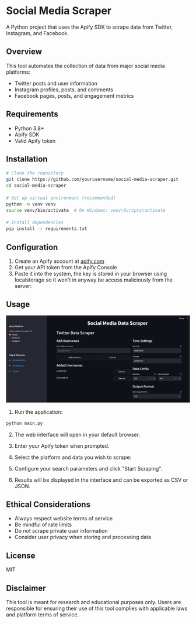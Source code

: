 # Social Media Scraper

A Python project that uses the Apify SDK to scrape data from Twitter, Instagram, and Facebook.

## Overview

This tool automates the collection of data from major social media platforms:
- Twitter posts and user information
- Instagram profiles, posts, and comments
- Facebook pages, posts, and engagement metrics

## Requirements

- Python 3.8+
- Apify SDK
- Valid Apify token

## Installation

```bash
# Clone the repository
git clone https://github.com/yourusername/social-media-scraper.git
cd social-media-scraper

# Set up virtual environment (recommended)
python -m venv venv
source venv/bin/activate  # On Windows: venv\Scripts\activate

# Install dependencies
pip install -r requirements.txt
```

## Configuration

1. Create an Apify account at [apify.com](https://apify.com)
2. Get your API token from the Apify Console
3. Paste it into the system, the key is stored in your browser using localstorage so it won't in anyway be access maliciously from the server:

## Usage

![Social Media Scraper Interface](static/interface.png)


1. Run the application:

```bash
python main.py
```

2. The web interface will open in your default browser.

3. Enter your Apify token when prompted.

4. Select the platform and data you wish to scrape:

5. Configure your search parameters and click "Start Scraping".

6. Results will be displayed in the interface and can be exported as CSV or JSON.


## Ethical Considerations

- Always respect website terms of service
- Be mindful of rate limits
- Do not scrape private user information
- Consider user privacy when storing and processing data

## License

MIT

## Disclaimer

This tool is meant for research and educational purposes only. Users are responsible for ensuring their use of this tool complies with applicable laws and platform terms of service.